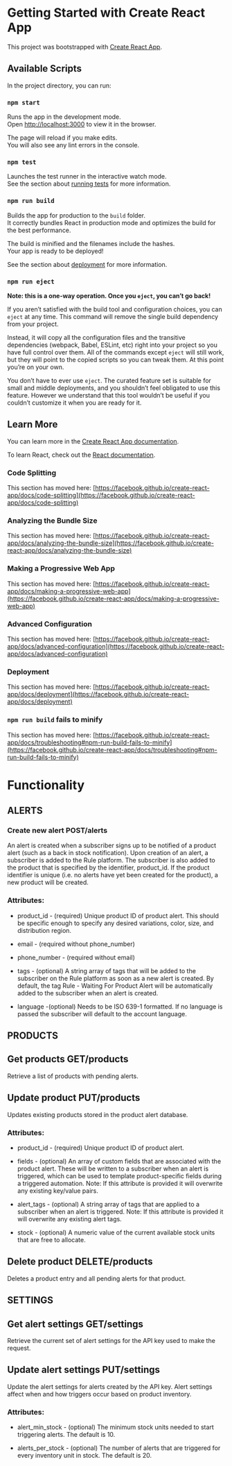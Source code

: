 # Getting Started with Create React App

This project was bootstrapped with [Create React App](https://github.com/facebook/create-react-app).

## Available Scripts

In the project directory, you can run:

### `npm start`

Runs the app in the development mode.\
Open [http://localhost:3000](http://localhost:3000) to view it in the browser.

The page will reload if you make edits.\
You will also see any lint errors in the console.

### `npm test`

Launches the test runner in the interactive watch mode.\
See the section about [running tests](https://facebook.github.io/create-react-app/docs/running-tests) for more information.

### `npm run build`

Builds the app for production to the `build` folder.\
It correctly bundles React in production mode and optimizes the build for the best performance.

The build is minified and the filenames include the hashes.\
Your app is ready to be deployed!

See the section about [deployment](https://facebook.github.io/create-react-app/docs/deployment) for more information.

### `npm run eject`

**Note: this is a one-way operation. Once you `eject`, you can’t go back!**

If you aren’t satisfied with the build tool and configuration choices, you can `eject` at any time. This command will remove the single build dependency from your project.

Instead, it will copy all the configuration files and the transitive dependencies (webpack, Babel, ESLint, etc) right into your project so you have full control over them. All of the commands except `eject` will still work, but they will point to the copied scripts so you can tweak them. At this point you’re on your own.

You don’t have to ever use `eject`. The curated feature set is suitable for small and middle deployments, and you shouldn’t feel obligated to use this feature. However we understand that this tool wouldn’t be useful if you couldn’t customize it when you are ready for it.

## Learn More

You can learn more in the [Create React App documentation](https://facebook.github.io/create-react-app/docs/getting-started).

To learn React, check out the [React documentation](https://reactjs.org/).

### Code Splitting

This section has moved here: [https://facebook.github.io/create-react-app/docs/code-splitting](https://facebook.github.io/create-react-app/docs/code-splitting)

### Analyzing the Bundle Size

This section has moved here: [https://facebook.github.io/create-react-app/docs/analyzing-the-bundle-size](https://facebook.github.io/create-react-app/docs/analyzing-the-bundle-size)

### Making a Progressive Web App

This section has moved here: [https://facebook.github.io/create-react-app/docs/making-a-progressive-web-app](https://facebook.github.io/create-react-app/docs/making-a-progressive-web-app)

### Advanced Configuration

This section has moved here: [https://facebook.github.io/create-react-app/docs/advanced-configuration](https://facebook.github.io/create-react-app/docs/advanced-configuration)

### Deployment

This section has moved here: [https://facebook.github.io/create-react-app/docs/deployment](https://facebook.github.io/create-react-app/docs/deployment)

### `npm run build` fails to minify

This section has moved here: [https://facebook.github.io/create-react-app/docs/troubleshooting#npm-run-build-fails-to-minify](https://facebook.github.io/create-react-app/docs/troubleshooting#npm-run-build-fails-to-minify)

# Functionality 
## ALERTS  
### Create new alert POST/alerts
An alert is created when a subscriber signs up to be notified of a product alert (such as a back in stock notification). Upon creation of an alert, a subscriber is added to the Rule platform. The subscriber is also added to the product that is specified by the identifier, product_id. If the product identifier is unique (i.e. no alerts have yet been created for the product), a new product will be created.

### Attributes:
- product_id - (required) Unique product ID of product alert. This should be specific enough to specify any desired variations, color, size, and distribution region.

- email - (required without phone_number)

- phone_number - (required without email)

- tags - (optional) A string array of tags that will be added to the subscriber on the Rule platform as soon as a new alert is created. By default, the tag Rule - Waiting For Product Alert will be automatically added to the subscriber when an alert is created.

-  language -(optional) Needs to be ISO 639-1 formatted. If no language is passed the subscriber will default to the account language.


## PRODUCTS  
## Get products GET/products
Retrieve a list of products with pending alerts.


## Update product PUT/products
Updates existing products stored in the product alert database.

### Attributes:
- product_id - (required) Unique product ID of product alert.

- fields - (optional) An array of custom fields that are associated with the product alert. These will be written to a subscriber when an alert is triggered, which can be used to template product-specific fields during a triggered automation. Note: If this attribute is provided it will overwrite any existing key/value pairs.

- alert_tags - (optional) A string array of tags that are applied to a subscriber when an alert is triggered. Note: If this attribute is provided it will overwrite any existing alert tags.

- stock - (optional) A numeric value of the current available stock units that are free to allocate.


## Delete product DELETE/products
Deletes a product entry and all pending alerts for that product.

## SETTINGS  
## Get alert settings GET/settings
Retrieve the current set of alert settings for the API key used to make the request.


## Update alert settings PUT/settings
Update the alert settings for alerts created by the API key. Alert settings affect when and how triggers occur based on product inventory.

### Attributes:
- alert_min_stock - (optional) The minimum stock units needed to start triggering alerts. The default is 10.

- alerts_per_stock - (optional) The number of alerts that are triggered for every inventory unit in stock. The default is 20.


